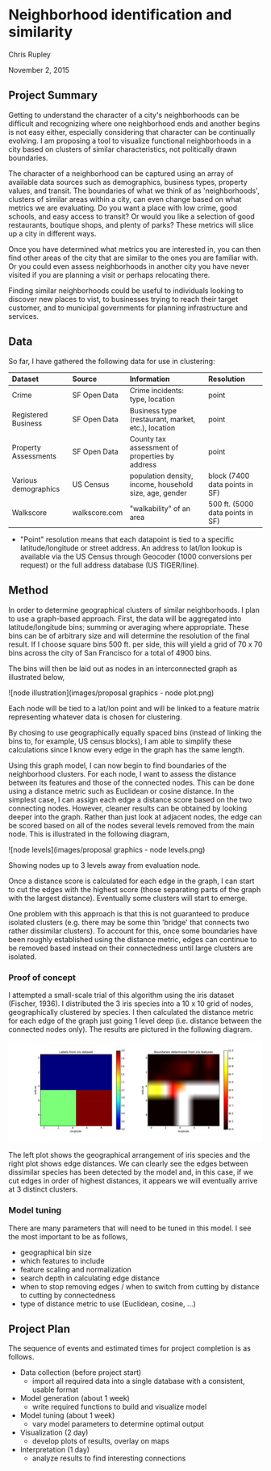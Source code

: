 # Neighborhood identification and similarity

Chris Rupley

November 2, 2015


## Project Summary

Getting to understand the character of a city's neighborhoods can be difficult and recognizing where one neighborhood ends and another begins is not easy either, especially considering that character can be continually evolving. I am proposing a tool to visualize functional neighborhoods in a city based on clusters of similar characteristics, not politically drawn boundaries.

The character of a neighborhood can be captured using an array of available data sources such as demographics, business types, property values, and transit. The boundaries of what we think of as 'neighborhoods', clusters of similar areas within a city, can even change based on what metrics we are evaluating. Do you want a place with low crime, good schools, and easy access to transit? Or would you like a selection of good restaurants, boutique shops, and plenty of parks? These metrics will slice up a city in different ways.

Once you have determined what metrics you are interested in, you can then find other areas of the city that are similar to the ones you are familiar with. Or you could even assess neighborhoods in another city you have never visited if you are planning a visit or perhaps relocating there.

Finding similar neighborhoods could be useful to individuals looking to discover new places to vist, to businesses trying to reach their target customer, and to municipal governments for planning infrastructure and services.


## Data

So far, I have gathered the following data for use in clustering:

Dataset | Source | Information | Resolution
:--|:--|:--|:--
Crime | SF Open Data | Crime incidents: type, location | point
Registered Business | SF Open Data | Business type (restaurant, market, etc.), location | point
Property Assessments | SF Open Data | County tax assessment of properties by address | point
Various demographics | US Census | population density, income, household size, age, gender | block (7400 data points in SF)
Walkscore | walkscore.com | "walkability" of an area | 500 ft. (5000 data points in SF)

* "Point" resolution means that each datapoint is tied to a specific latitude/longitude or street address. An address to lat/lon lookup is available via the US Census through Geocoder (1000 conversions per request) or the full address database (US TIGER/line).


## Method

In order to determine geographical clusters of similar neighborhoods. I plan to use a graph-based approach. First, the data will be aggregated into latitude/longitude bins; summing or averaging where appropriate. These bins can be of arbitrary size and will determine the resolution of the final result. If I choose square bins 500 ft. per side, this will yield a grid of 70 x 70 bins across the city of San Francisco for a total of 4900 bins.

The bins will then be laid out as nodes in an interconnected graph as illustrated below,

![node illustration](images/proposal graphics - node plot.png)

Each node will be tied to a lat/lon point and will be linked to a feature matrix representing whatever data is chosen for clustering.

By chosing to use geographically equally spaced bins (instead of linking the bins to, for example, US census blocks), I am able to simplify these calculations since I know every edge in the graph has the same length.

Using this graph model, I can now begin to find boundaries of the neighborhood clusters. For each node, I want to assess the distance between its features and those of the connected nodes. This can be done using a distance metric such as Euclidean or cosine distance. In the simplest case, I can assign each edge a distance score based on the two connecting nodes. However, cleaner results can be obtained by looking deeper into the graph. Rather than just look at adjacent nodes, the edge can be scored based on all of the nodes several levels removed from the main node. This is illustrated in the following diagram,

![node levels](images/proposal graphics - node levels.png)

Showing nodes up to 3 levels away from evaluation node.

Once a distance score is calculated for each edge in the graph, I can start to cut the edges with the highest score (those separating parts of the graph with the largest distance). Eventually some clusters will start to emerge.

One problem with this approach is that this is not guaranteed to produce isolated clusters (e.g. there may be some thin 'bridge' that connects two rather dissimilar clusters). To account for this, once some boundaries have been roughly established using the distance metric, edges can continue to be removed based instead on their connectedness until large clusters are isolated.

### Proof of concept

I attempted a small-scale trial of this algorithm using the iris dataset (Fischer, 1936). I distributed the 3 iris species into a 10 x 10 grid of nodes, geographically clustered by species. I then calculated the distance metric for each edge of the graph just going 1 level deep (i.e. distance between the connected nodes only). The results are pictured in the following diagram.

![Detecting edges geographically in the iris dataset](images/iristest.png)


The left plot shows the geographical arrangement of iris species and the right plot shows edge distances. We can clearly see the edges between dissimilar species has been detected by the model and, in this case, if we cut edges in order of highest distances, it appears we will eventually arrive at 3 distinct clusters.

### Model tuning

There are many parameters that will need to be tuned in this model. I see the most important to be as follows,

* geographical bin size
* which features to include
* feature scaling and normalization
* search depth in calculating edge distance
* when to stop removing edges / when to switch from cutting by distance to cutting by connectedness
* type of distance metric to use (Euclidean, cosine, ...)

## Project Plan

The sequence of events and estimated times for project completion is as follows.

* Data collection (before project start)
	* import all required data into a single database with a consistent, usable format
* Model generation (about 1 week)
	* write required functions to build and visualize model
* Model tuning (about 1 week)
	* vary model parameters to determine optimal output
* Visualization (2 day)
	* develop plots of results, overlay on maps
* Interpretation (1 day)
	* analyze results to find interesting connections



